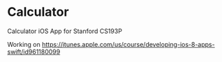 # Calculator
Calculator iOS App for Stanford CS193P

Working on https://itunes.apple.com/us/course/developing-ios-8-apps-swift/id961180099
